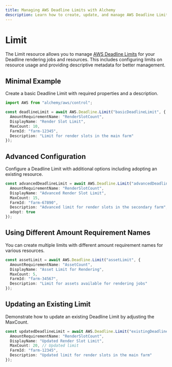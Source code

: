 ```yaml
---
title: Managing AWS Deadline Limits with Alchemy
description: Learn how to create, update, and manage AWS Deadline Limits using Alchemy Cloud Control.
---
```


# Limit

The Limit resource allows you to manage [AWS Deadline Limits](https://docs.aws.amazon.com/deadline/latest/userguide/) for your Deadline rendering jobs and resources. This includes configuring limits on resource usage and providing descriptive metadata for better management.

## Minimal Example

Create a basic Deadline Limit with required properties and a description.

```ts
import AWS from "alchemy/aws/control";

const deadlineLimit = await AWS.Deadline.Limit("basicDeadlineLimit", {
  AmountRequirementName: "RenderSlotCount",
  DisplayName: "Render Slot Limit",
  MaxCount: 10,
  FarmId: "farm-12345",
  Description: "Limit for render slots in the main farm"
});
```

## Advanced Configuration

Configure a Deadline Limit with additional options including adopting an existing resource.

```ts
const advancedDeadlineLimit = await AWS.Deadline.Limit("advancedDeadlineLimit", {
  AmountRequirementName: "RenderSlotCount",
  DisplayName: "Advanced Render Slot Limit",
  MaxCount: 15,
  FarmId: "farm-67890",
  Description: "Advanced limit for render slots in the secondary farm",
  adopt: true
});
```

## Using Different Amount Requirement Names

You can create multiple limits with different amount requirement names for various resources.

```ts
const assetLimit = await AWS.Deadline.Limit("assetLimit", {
  AmountRequirementName: "AssetCount",
  DisplayName: "Asset Limit for Rendering",
  MaxCount: 5,
  FarmId: "farm-34567",
  Description: "Limit for assets available for rendering jobs"
});
```

## Updating an Existing Limit

Demonstrate how to update an existing Deadline Limit by adjusting the MaxCount.

```ts
const updatedDeadlineLimit = await AWS.Deadline.Limit("existingDeadlineLimit", {
  AmountRequirementName: "RenderSlotCount",
  DisplayName: "Updated Render Slot Limit",
  MaxCount: 20, // Updated limit
  FarmId: "farm-12345",
  Description: "Updated limit for render slots in the main farm"
});
```